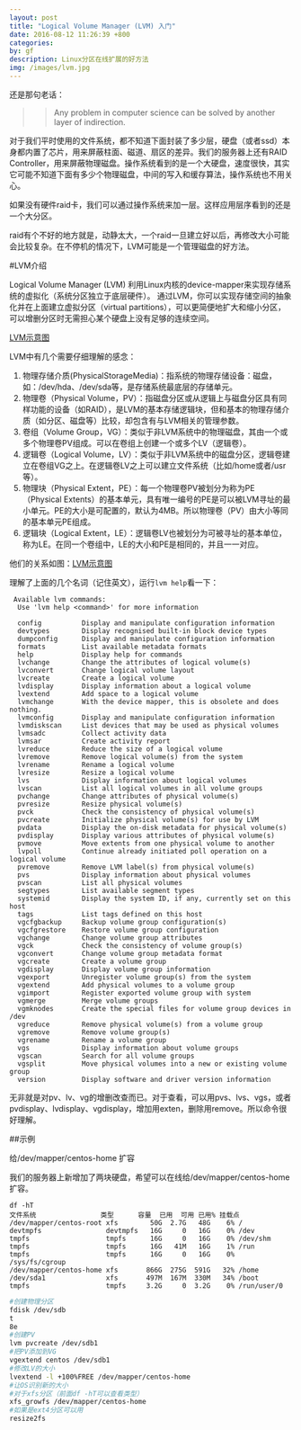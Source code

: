```yaml
---
layout: post
title: "Logical Volume Manager (LVM) 入门"
date: 2016-08-12 11:26:39 +800
categories: 
by: gf
description: Linux分区在线扩展的好方法
img: /images/lvm.jpg
---
```


还是那句老话：

>> Any problem in computer science can be solved by another layer of indirection.

对于我们平时使用的文件系统，都不知道下面封装了多少层，硬盘（或者ssd）本身都内置了芯片，用来屏蔽柱面、磁道、扇区的差异。我们的服务器上还有RAID Controller，用来屏蔽物理磁盘。操作系统看到的是一个大硬盘，速度很快，其实它可能不知道下面有多少个物理磁盘，中间的写入和缓存算法，操作系统也不用关心。

如果没有硬件raid卡，我们可以通过操作系统来加一层。这样应用层序看到的还是一个大分区。

raid有个不好的地方就是，动静太大，一个raid一旦建立好以后，再修改大小可能会比较复杂。在不停机的情况下，LVM可能是一个管理磁盘的好方法。

#LVM介绍

Logical Volume Manager (LVM) 利用Linux内核的device-mapper来实现存储系统的虚拟化（系统分区独立于底层硬件）。 通过LVM，你可以实现存储空间的抽象化并在上面建立虚拟分区（virtual partitions），可以更简便地扩大和缩小分区，可以增删分区时无需担心某个硬盘上没有足够的连续空间。

[LVM示意图](/images/lvm.jpg)

LVM中有几个需要仔细理解的感念：

1. 物理存储介质(PhysicalStorageMedia)：指系统的物理存储设备：磁盘，如：/dev/hda、/dev/sda等，是存储系统最底层的存储单元。
2. 物理卷（Physical Volume，PV）：指磁盘分区或从逻辑上与磁盘分区具有同样功能的设备（如RAID），是LVM的基本存储逻辑块，但和基本的物理存储介质（如分区、磁盘等）比较，却包含有与LVM相关的管理参数。
3. 卷组（Volume Group，VG）：类似于非LVM系统中的物理磁盘，其由一个或多个物理卷PV组成。可以在卷组上创建一个或多个LV（逻辑卷）。
4. 逻辑卷（Logical Volume，LV）：类似于非LVM系统中的磁盘分区，逻辑卷建立在卷组VG之上。在逻辑卷LV之上可以建立文件系统（比如/home或者/usr等）。
5. 物理块（Physical Extent，PE）：每一个物理卷PV被划分为称为PE（Physical Extents）的基本单元，具有唯一编号的PE是可以被LVM寻址的最小单元。PE的大小是可配置的，默认为4MB。所以物理卷（PV）由大小等同的基本单元PE组成。
6. 逻辑块（Logical Extent，LE）：逻辑卷LV也被划分为可被寻址的基本单位，称为LE。在同一个卷组中，LE的大小和PE是相同的，并且一一对应。

他们的关系如图：[LVM示意图](/images/lvm2.jpg)

理解了上面的几个名词（记住英文），运行`lvm help`看一下：

```
 Available lvm commands:
  Use 'lvm help <command>' for more information

  config          Display and manipulate configuration information
  devtypes        Display recognised built-in block device types
  dumpconfig      Display and manipulate configuration information
  formats         List available metadata formats
  help            Display help for commands
  lvchange        Change the attributes of logical volume(s)
  lvconvert       Change logical volume layout
  lvcreate        Create a logical volume
  lvdisplay       Display information about a logical volume
  lvextend        Add space to a logical volume
  lvmchange       With the device mapper, this is obsolete and does nothing.
  lvmconfig       Display and manipulate configuration information
  lvmdiskscan     List devices that may be used as physical volumes
  lvmsadc         Collect activity data
  lvmsar          Create activity report
  lvreduce        Reduce the size of a logical volume
  lvremove        Remove logical volume(s) from the system
  lvrename        Rename a logical volume
  lvresize        Resize a logical volume
  lvs             Display information about logical volumes
  lvscan          List all logical volumes in all volume groups
  pvchange        Change attributes of physical volume(s)
  pvresize        Resize physical volume(s)
  pvck            Check the consistency of physical volume(s)
  pvcreate        Initialize physical volume(s) for use by LVM
  pvdata          Display the on-disk metadata for physical volume(s)
  pvdisplay       Display various attributes of physical volume(s)
  pvmove          Move extents from one physical volume to another
  lvpoll          Continue already initiated poll operation on a logical volume
  pvremove        Remove LVM label(s) from physical volume(s)
  pvs             Display information about physical volumes
  pvscan          List all physical volumes
  segtypes        List available segment types
  systemid        Display the system ID, if any, currently set on this host
  tags            List tags defined on this host
  vgcfgbackup     Backup volume group configuration(s)
  vgcfgrestore    Restore volume group configuration
  vgchange        Change volume group attributes
  vgck            Check the consistency of volume group(s)
  vgconvert       Change volume group metadata format
  vgcreate        Create a volume group
  vgdisplay       Display volume group information
  vgexport        Unregister volume group(s) from the system
  vgextend        Add physical volumes to a volume group
  vgimport        Register exported volume group with system
  vgmerge         Merge volume groups
  vgmknodes       Create the special files for volume group devices in /dev
  vgreduce        Remove physical volume(s) from a volume group
  vgremove        Remove volume group(s)
  vgrename        Rename a volume group
  vgs             Display information about volume groups
  vgscan          Search for all volume groups
  vgsplit         Move physical volumes into a new or existing volume group
  version         Display software and driver version information
 ```

无非就是对pv、lv、vg的增删改查而已。对于查看，可以用pvs、lvs、vgs，或者pvdisplay、lvdisplay、vgdisplay，增加用exten，删除用remove。所以命令很好理解。

##示例

给/dev/mapper/centos-home 扩容

我们的服务器上新增加了两块硬盘，希望可以在线给/dev/mapper/centos-home扩容。

```
df -hT
文件系统                类型      容量  已用  可用 已用% 挂载点
/dev/mapper/centos-root xfs        50G  2.7G   48G    6% /
devtmpfs                devtmpfs   16G     0   16G    0% /dev
tmpfs                   tmpfs      16G     0   16G    0% /dev/shm
tmpfs                   tmpfs      16G   41M   16G    1% /run
tmpfs                   tmpfs      16G     0   16G    0% /sys/fs/cgroup
/dev/mapper/centos-home xfs       866G  275G  591G   32% /home
/dev/sda1               xfs       497M  167M  330M   34% /boot
tmpfs                   tmpfs     3.2G     0  3.2G    0% /run/user/0
```

```bash
#创建物理分区
fdisk /dev/sdb
t
8e
#创建PV
lvm pvcreate /dev/sdb1
#把PV添加到VG
vgextend centos /dev/sdb1
#修改LV的大小
lvextend -l +100%FREE /dev/mapper/centos-home
#让OS识别新的大小
#对于xfs分区（前面df -hT可以查看类型）
xfs_growfs /dev/mapper/centos-home
#如果是ext4分区可以用
resize2fs
```
